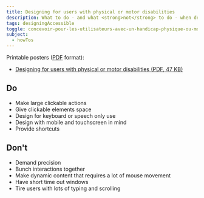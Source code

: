 ```yaml
---
title: Designing for users with physical or motor disabilities
description: What to do - and what <strong>not</strong> to do - when designing for users with physical or motor disabilities.
tags: designingAccessible
toggle: concevoir-pour-les-utilisateurs-avec-un-handicap-physique-ou-moteur
subject:
  - howTos
---
```


Printable posters (<abbr title="Portable Document Format">PDF</abbr> format):

- <a href="{{ rootPath }}docs/posters/MotorPhysical-en_2023.pdf" download>Designing for users with physical or motor disabilities (<abbr title="Portable Document Format">PDF</abbr>, 47 <abbr title="KiloByte">KB</abbr>)</a>

<div class="row">
<div class="col-md-6">

## <span class="fas fa-thumbs-up mrgn-rght-md" aria-hidden="true"></span> Do

- Make large clickable actions
- Give clickable elements space
- Design for keyboard or speech only use
- Design with mobile and touchscreen in mind
- Provide shortcuts

</div>
<div class="col-md-6">

## <span class="fas fa-thumbs-down mrgn-rght-md" aria-hidden="true"></span> Don't

- Demand precision
- Bunch interactions together
- Make dynamic content that requires a lot of mouse movement
- Have short time out windows
- Tire users with lots of typing and scrolling

</div>
</div>
